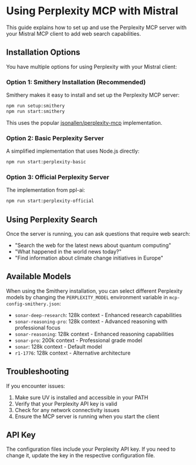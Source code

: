 # Using Perplexity MCP with Mistral

This guide explains how to set up and use the Perplexity MCP server with your Mistral MCP client to add web search capabilities.

## Installation Options

You have multiple options for using Perplexity with your Mistral client:

### Option 1: Smithery Installation (Recommended)

Smithery makes it easy to install and set up the Perplexity MCP server:

```bash
npm run setup:smithery
npm run start:smithery
```

This uses the popular [jsonallen/perplexity-mcp](https://github.com/jsonallen/perplexity-mcp) implementation.

### Option 2: Basic Perplexity Server

A simplified implementation that uses Node.js directly:

```bash
npm run start:perplexity-basic
```

### Option 3: Official Perplexity Server

The implementation from ppl-ai:

```bash
npm run start:perplexity-official
```

## Using Perplexity Search

Once the server is running, you can ask questions that require web search:

- "Search the web for the latest news about quantum computing"
- "What happened in the world news today?"
- "Find information about climate change initiatives in Europe"

## Available Models

When using the Smithery installation, you can select different Perplexity models by changing the `PERPLEXITY_MODEL` environment variable in `mcp-config-smithery.json`:

- `sonar-deep-research`: 128k context - Enhanced research capabilities
- `sonar-reasoning-pro`: 128k context - Advanced reasoning with professional focus
- `sonar-reasoning`: 128k context - Enhanced reasoning capabilities
- `sonar-pro`: 200k context - Professional grade model
- `sonar`: 128k context - Default model
- `r1-1776`: 128k context - Alternative architecture

## Troubleshooting

If you encounter issues:

1. Make sure UV is installed and accessible in your PATH
2. Verify that your Perplexity API key is valid
3. Check for any network connectivity issues
4. Ensure the MCP server is running when you start the client

## API Key

The configuration files include your Perplexity API key. If you need to change it, update the key in the respective configuration file.
